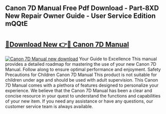 ## Canon 7D Manual Free Pdf Download - Part-8XD New Repair Owner Guide - User Service Edition mQQtE

# <h2><a href="http://bc16076.oget.top/?id=Canon+7D+Manual">🔗Download New 👉🔴 Canon 7D Manual</a></h2>

[![Canon 7D Manual new download](https://i.imgur.com/5g1atiW.png)](http://bc16076.oget.top/?id=Canon+7D+Manual)
Your Guide to Excellence This manual provides a detailed roadmap for mastering the use of your new Canon 7D Manual. Follow along to ensure optimal performance and enjoyment. Safety Precautions for Children Canon 7D Manual This product is not suitable for children under age and should be used with adult supervision. This Canon 7D Manual comes with a plethora of features designed to personalize your experience. We believe that the Canon 7D Manual has been a clear and concise resource in your quest to understand the functions and capabilities of your new item. If you need any assistance or have any questions, our customer service team is always available.
